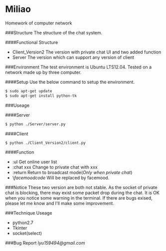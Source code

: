 Miliao
========

Homework of computer network

###Structure
The structure of the chat system.

####Functional Structure
* Client\_Version2  The version with private chat UI and two added function
* Server            The version which can support any version of client

###Environment
The test environment is Ubuntu LTS12.04.
Tested on a network made up by three computer.

####Setup
Use the below command to setup the environment.

````bash
$ sudo apt-get update
$ sudo apt-get install python-tk
````

###Useage

####Server
````bash
$ python ./Server/server.py
````

####Client
````bash
$ python ./Client_Version2/client.py
````
####Function
* :ul                Get online user list
* :chat xxx          Change to private chat with xxx
* :return            Return to broadcast mode(_Only when private chat_)
* \\_facemoodcode_   Will be replaced by facemood.

###Notice
These two version are both not stable. As the socket of private chat is
blocking, there may exist some packet drop during the chat. It is OK when you
notice some warning in the terminal. If there are bugs exised, please let me
know and I'll make some improvement.

###Technique Useage
* python2.7
* Tkinter
* socket(select)

###Bug Report
_lyu159494@gmail.com_

